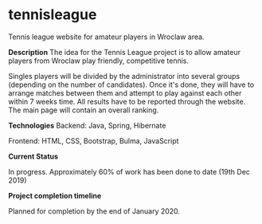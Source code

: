 # tennisleague
Tennis league website for amateur players in Wroclaw area. 

**Description**
The idea for the Tennis League project is to allow amateur players from Wroclaw play friendly, competitive tennis.

Singles players will be divided by the administrator into several groups (depending on the number of candidates). 
Once it's done, they will have to arrange matches between them and attempt to play against each other within 7 weeks time.
All results have to be reported through the website. The main page will contain an overall ranking.

**Technologies**
Backend: Java, Spring, Hibernate

Frontend: HTML, CSS, Bootstrap, Bulma, JavaScript

**Current Status**

In progress. Approximately 60% of work has been done to date (19th Dec 2019)

**Project completion timeline**

Planned for completion by the end of January 2020.
